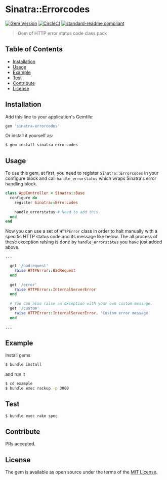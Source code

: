 # Sinatra::Errorcodes
[![Gem Version](https://badge.fury.io/rb/sinatra-errorcodes.svg)](https://badge.fury.io/rb/sinatra-errorcodes)
[![CircleCI](https://circleci.com/gh/IzumiSy/sinatra-errorcodes.svg?style=shield)](https://circleci.com/gh/IzumiSy/sinatra-errorcodes)
[![standard-readme compliant](https://img.shields.io/badge/standard--readme-OK-green.svg?style=flat-square)](https://github.com/RichardLitt/standard-readme)
> Gem of HTTP error status code class pack

## Table of Contents
- [Installation](README.md#Installation)
- [Usage](README.md#Usage)
- [Example](README.md#Example)
- [Test](README.md#Test)
- [Contribute](README.md#Contribute)
- [License](README.md#License)

## Installation
Add this line to your application's Gemfile:

```ruby
gem 'sinatra-errorcodes'
```

Or install it yourself as:
```bash
$ gem install sinatra-errorcodes
```

## Usage
To use this gem, at first, you need to register `Sinatra::Errorcodes` in your configure block and call `handle_errorstatus` which wraps Sinatra's error handling block. 
```ruby
class AppController < Sinatra::Base
  configure do
    register Sinatra::Errorcodes
    
    handle_errorstatus # Need to add this.
  end
end
```

Now you can use a set of `HTTPError` class in order to halt manually with a specific HTTP status code and its message like below. The all process of these exception raising is done by `handle_errorstatus` you have just added above.
```ruby
...

  get '/badrequest'
    raise HTTPError::BadRequest
  end
  
  get '/error'
    raise HTTPError::InternalServerError
  end
  
  # You can also raise an exception with your own custom message.
  get '/custom'
    raise HTTPError::InternalServerError, 'Custom error message'
  end
  
...
```

## Example
Install gems
```bash
$ bundle install
```

and run it
```bash
$ cd example
$ bundle exec rackup -p 3000
```

## Test
```bash
$ bundle exec rake spec
```

## Contribute
PRs accepted.

## License
The gem is available as open source under the terms of the [MIT License](http://opensource.org/licenses/MIT).


